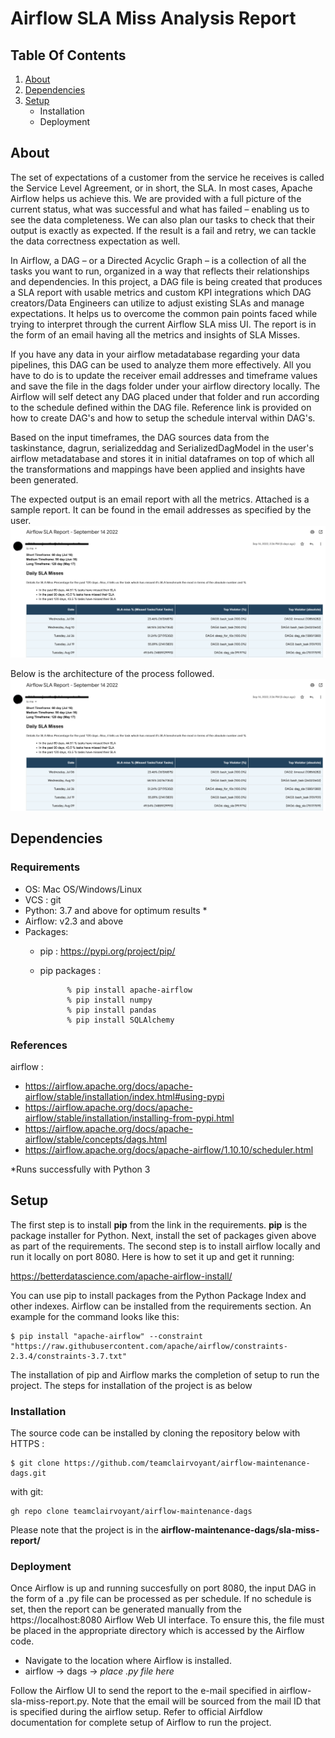 # Airflow SLA Miss Analysis Report
## Table Of Contents
1. [About](##about)
2. [Dependencies](##dependecies)
3. [Setup](##setup)
    - Installation
    - Deployment


## About
The set of expectations of a customer from the service he receives is called the Service Level Agreement, or in short, the SLA. 
In most cases, Apache Airflow helps us achieve this. We are provided with a full picture of the current status, what was successful and what has failed – enabling us to see the data completeness. We can also plan our tasks to check that their output is exactly as expected. If the result is a fail and retry, we can tackle the data correctness expectation as well.

In Airflow, a DAG – or a Directed Acyclic Graph – is a collection of all the tasks you want to run, organized in a way that reflects their relationships and dependencies. In this project, a DAG file is being created that produces a SLA report with usable metrics and custom KPI integrations which DAG creators/Data Engineers can utilize to adjust existing SLAs and manage expectations. It helps us to overcome the common pain points faced while trying to interpret through the current Airflow SLA miss UI. The report is in the form of an email having all the metrics and insights of SLA Misses.

If you have any data in your airflow metadatabase regarding your data pipelines, this DAG can be used to analyze them more effectively. All you have to do is to update the receiver email addresses and timeframe values and save the file in the dags folder under your airflow directory locally. The Airflow will self detect any DAG placed under that folder and run according to the schedule defined within the DAG file. Reference link is provided on how to create DAG's and how to setup the schedule interval within DAG's.

Based on the input timeframes, the DAG sources data from the taskinstance, dagrun, serializeddag and SerializedDagModel in the user's airflow metadatabase and stores it in initial dataframes on top of which all the transformations and mappings have been applied and insights have been generated.

The expected output is an email report with all the metrics. Attached is a sample report. It can be found in the email addresses as specified by the user.
![Airflow SLA miss Email Report Output1](sla-miss-report/af1.png)

Below is the architecture of the process followed.
![Airflow SLA Process Flow Architecture](sla-miss-report/af1.png) 

## Dependencies

### Requirements
- OS: Mac OS/Windows/Linux
- VCS : git
- Python: 3.7 and above for optimum results *
- Airflow: v2.3 and above
- Packages:
    - pip : https://pypi.org/project/pip/
    - pip packages :  

                % pip install apache-airflow
                % pip install numpy
                % pip install pandas
                % pip install SQLAlchemy

### References
airflow :
        
- https://airflow.apache.org/docs/apache-airflow/stable/installation/index.html#using-pypi
- https://airflow.apache.org/docs/apache-airflow/stable/installation/installing-from-pypi.html
- https://airflow.apache.org/docs/apache-airflow/stable/concepts/dags.html
- https://airflow.apache.org/docs/apache-airflow/1.10.10/scheduler.html


*Runs successfully with Python 3

## Setup
The first step is to install **pip** from the link in the requirements. **pip** is the package installer for Python. Next, install the set of packages given above as part of the requirements.
The second step is to install airflow locally and run it locally on port 8080. Here is how to set it up and get it running: 

https://betterdatascience.com/apache-airflow-install/

You can use pip to install packages from the Python Package Index and other indexes. Airflow can be installed from the requirements section. An example for the command looks like this:

    $ pip install "apache-airflow" --constraint "https://raw.githubusercontent.com/apache/airflow/constraints-2.3.4/constraints-3.7.txt"

The installation of pip and Airflow marks the completion of setup to run the project. The steps for installation of the project is as below

### Installation
The source code can be installed by cloning the repository below
with HTTPS :

    $ git clone https://github.com/teamclairvoyant/airflow-maintenance-dags.git

with git:

    gh repo clone teamclairvoyant/airflow-maintenance-dags

Please note that the project is in the **airflow-maintenance-dags/sla-miss-report/**

### Deployment
Once Airflow is up and running succesfully on port 8080, the input DAG in the form of a .py file can be processed as per schedule. If no schedule is set, then the report can be generated manually from the https://localhost:8080 Airflow Web UI interface. To ensure this, the file must be placed in the appropriate directory which is accessed by the Airflow code.

- Navigate to the location where Airflow is installed.
- airflow -> dags -> *place .py file here*

Follow the Airflow UI to send the report to the e-mail specified in airflow-sla-miss-report.py. Note that the email will be sourced from the mail ID that is specified during the airflow setup. Refer to official Airfdlow documentation for complete setup of Airflow to run the project.